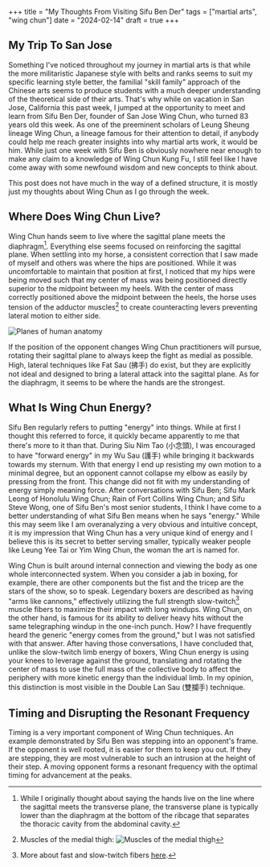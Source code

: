 +++
title =  "My Thoughts From Visiting Sifu Ben Der"
tags = ["martial arts", "wing chun"]
date = "2024-02-14"
draft = true
+++

## My Trip To San Jose

Something I've noticed throughout my journey in martial arts is that while the more militaristic Japanese style with belts and ranks seems to suit my specific learning style better, the familial "skill family" approach of the Chinese arts seems to produce students with a much deeper understanding of the theoretical side of their arts. That's why while on vacation in San Jose, California this past week, I jumped at the opportunity to meet and learn from Sifu Ben Der, founder of San Jose Wing Chun, who turned 83 years old this week. As one of the preeminent scholars of Leung Sheung lineage Wing Chun, a lineage famous for their attention to detail, if anybody could help me reach greater insights into why martial arts work, it would be him. While just one week with Sifu Ben is obviously nowhere near enough to make any claim to a knowledge of Wing Chun Kung Fu, I still feel like I have come away with some newfound wisdom and new concepts to think about.

This post does not have much in the way of a defined structure, it is mostly just my thoughts about Wing Chun as I go through the week.

## Where Does Wing Chun Live?

Wing Chun hands seem to live where the sagittal plane meets the diaphragm[^1]. Everything else seems focused on reinforcing the sagittal plane. When settling into my horse, a consistent correction that I saw made of myself and others was where the hips are positioned. While it was uncomfortable to maintain that position at first, I noticed that my hips were being moved such that my center of mass was being positioned directly superior to the midpoint between my heels. With the center of mass correctly positioned above the midpoint between the heels, the horse uses tension of the adductor muscles[^2] to create counteracting levers preventing lateral motion to either side.

![Planes of human anatomy](/images/human-anatomy-planes.png)

If the position of the opponent changes Wing Chun practitioners will pursue, rotating their sagittal plane to always keep the fight as medial as possible. High, lateral techniques like Fat Sau (拂手) do exist, but they are explicitly not ideal and designed to bring a lateral attack into the sagittal plane. As for the diaphragm, it seems to be where the hands are the strongest.

[^1]: While I originally thought about saying the hands live on the line where the sagittal meets the transverse plane, the transverse plane is typically lower than the diaphragm at the bottom of the ribcage that separates the thoracic cavity from the abdominal cavity.

[^2]: Muscles of the medial thigh: ![Muscles of the medial thigh](/images/muscles-medial-thigh.jpg)

## What Is Wing Chun Energy?

Sifu Ben regularly refers to putting "energy" into things. While at first I thought this referred to force, it quickly became apparently to me that there's more to it than that. During Siu Nim Tao (小念頭), I was encouraged to have "forward energy" in my Wu Sau (護手) while bringing it backwards towards my sternum. With that energy I end up resisting my own motion to a minimal degree, but an opponent cannot collapse my elbow as easily by pressing from the front. This change did not fit with my understanding of energy simply meaning force. After conversations with Sifu Ben; Sifu Mark Leong of Honolulu Wing Chun; Rain of Fort Collins Wing Chun; and Sifu Steve Wong, one of Sifu Ben's most senior students, I think I have come to a better understanding of what Sifu Ben means when he says "energy." While this may seem like I am overanalyzing a very obvious and intuitive concept, it is my impression that Wing Chun has a very unique kind of energy and I believe this is its secret to better serving smaller, typically weaker people like Leung Yee Tai or Yim Wing Chun, the woman the art is named for.

Wing Chun is built around internal connection and viewing the body as one whole interconnected system. When you consider a jab in boxing, for example, there are other components but the fist and the tricep are the stars of the show, so to speak. Legendary boxers are described as having "arms like cannons," effectively utilizing the full strength slow-twitch[^3] muscle fibers to maximize their impact with long windups. Wing Chun, on the other hand, is famous for its ability to deliver heavy hits without the same telegraphing windup in the one-inch punch. How? I have frequently heard the generic "energy comes from the ground," but I was not satisfied with that answer. After having those conversations, I have concluded that, unlike the slow-twitch limb energy of boxers, Wing Chun energy is using your knees to leverage against the ground, translating and rotating the center of mass to use the full mass of the collective body to affect the periphery with more kinetic energy than the individual limb. In my opinion, this distinction is most visible in the Double Lan Sau (雙攔手) technique.

[^3]: More about fast and slow-twitch fibers [here](https://med.libretexts.org/Bookshelves/Anatomy_and_Physiology/Anatomy_and_Physiology_(Boundless)/9%3A_Muscular_System/9.1%3A_Introduction_to_the_Nervous_System/9.1B%3A_Slow-Twitch_and_Fast-Twitch_Muscle_Fibers).

## Timing and Disrupting the Resonant Frequency

Timing is a very important component of Wing Chun techniques. An example demonstrated by Sifu Ben was stepping into an opponent's frame. If the opponent is well rooted, it is easier for them to keep you out. If they are stepping, they are most vulnerable to such an intrusion at the height of their step. A moving opponent forms a resonant frequency with the optimal timing for advancement at the peaks.
